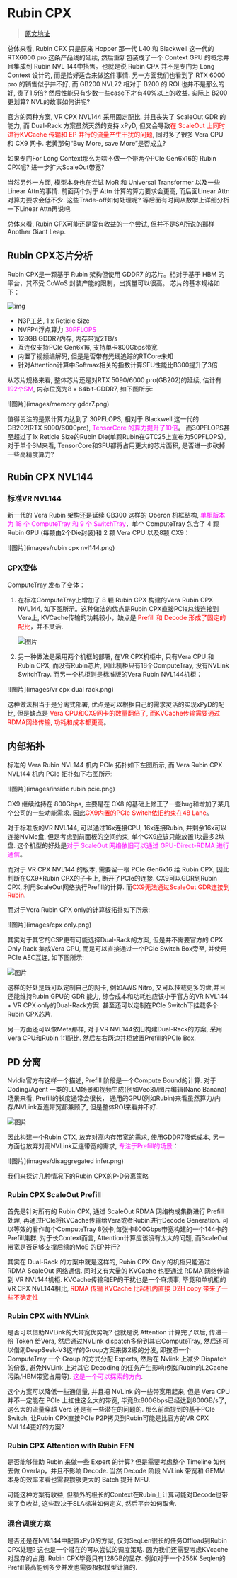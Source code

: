 #  Rubin CPX

> [原文地址](https://mp.weixin.qq.com/s/5oyNhocptR0PD4IB3p5wXA)

总体来看, Rubin CPX 只是原来 Hopper 那一代 L40 和 Blackwell 这一代的 RTX6000 pro 这条产品线的延续, 然后重新包装成了一个 Context GPU 的概念并且集成到 Rubin NVL 144中搭售。也就是说 Rubin CPX 并不是专门为 Long Context 设计的, 而是恰好适合来做这件事情. 另一方面我们也看到了 RTX 6000 pro 的销售似乎并不好, 而 GB200 NVL72 相对于 B200 的 ROI 也并不是那么的好, 贵了1.5倍? 然后性能只有少数一些case下才有40%以上的收益. 实际上 B200 更划算? NVL的故事如何讲呢?

官方的两种方案, VR CPX NVL144 采用固定配比, 并且丧失了 ScaleOut GDR 的能力, 而 Dual-Rack 方案虽然天然的支持 xPyD, 但又会导致<span style="color:red">在 ScaleOut 上同时进行KVCache 传输和 EP 并行的流量产生干扰的问题</span>, 同时多了很多 Vera CPU 和 CX9 网卡. 老黄那句“Buy More, save More”是否成立?

如果专门For Long Context那么为啥不做一个带两个PCIe Gen6x16的 Rubin CPX呢? 进一步扩大ScaleOut带宽?

当然另外一方面, 模型本身也在尝试 MoR 和 Universal Transformer 以及一些Linear Attn的事情. 前面两个对于 Attn 计算的算力要求会更高, 而后面Linear Attn对算力要求会低不少. 这些Trade-off如何处理呢? 等后面有时间从数学上详细分析一下Linear Attn再说吧.

总体来看, Rubin CPX可能还是蛮有收益的一个尝试, 但并不是SA所说的那样 Another Giant Leap.



## **Rubin CPX芯片分析**

Rubin CPX是一颗基于 Rubin 架构但使用 GDDR7 的芯片。相对于基于 HBM 的平台，其不受 CoWoS 封装产能的限制，出货量可以很高。 芯片的基本规格如下：

![img](images/1758866431248-48d414a0-ee6e-4ede-bfad-b4de49f77eec.png)

- N3P工艺, 1 x Reticle Size
- NVFP4浮点算力<span style="color:magenta"> 30PFLOPS</span>
- 128GB GDDR7内存, 内存带宽2TB/s
- 互连仅支持PCIe Gen6x16, 支持单卡800Gbps带宽
- 内置了视频编解码, 但是是否带有光线追踪的RTCore未知
- 针对Attention计算中Softmax相关的指数计算SFU性能比B300提升了3倍

从芯片规格来看, 整体芯片还是对RTX 5090/6000 pro(GB202)的延续, 估计有<span style="color:magenta">192个SM</span>, 内存位宽为8 x 64bit-GDDR7, 如下图所示:

![图片](images/memory gddr7.png)



值得关注的是累计算力达到了 30PFLOPS, 相对于 Blackwell 这一代的 GB202(RTX 5090/6000pro), <span style="color:magenta">TensorCore 的算力提升了10倍</span>。 而30PFLOPS甚至超过了1x Reticle Size的Rubin Die(单颗Rubin在GTC25上宣布为50PFLOPS)。对于单个SM来看, TensorCore和SFU都将占用更大的芯片面积, 是否进一步砍掉一些高精度算力?



## **Rubin CPX NVL144**

### 标准VR NVL144

新一代的 Vera Rubin 架构还是延续 GB300 这样的 Oberon 机框结构,  <span style="color:magenta">单柜版本为 18 个 ComputeTray 和 9 个 SwitchTray</span>，单个 ComputeTray 包含了 4 颗Rubin GPU (每颗由2个Die封装)和 2 颗 Vera CPU 以及8颗 CX9：



![图片](images/rubin cpx nvl144.png)





### CPX变体

ComputeTray 发布了变体：

1. 在标准ComputeTray上增加了 8 颗 Rubin CPX 构建的Vera Rubin CPX NVL144, 如下图所示。这种做法的优点是Rubin CPX直接PCIe总线连接到Vera上, KVCache传输的功耗较小，缺点是 <span style="color:red">Prefill 和 Decode 形成了固定的配比</span>，并不灵活.

   ![图片](images/cpxnvl144.png)

   

2. 另一种做法是采用两个机框的部署, 在VR CPX机柜中, 只有Vera CPU 和 Rubin CPX, 而没有Rubin芯片, 因此机柜只有18个ComputeTray, 没有NVLink SwitchTray. 而另一个机柜则是标准版的Vera Rubin NVL144机柜：

![图片](images/vr cpx dual rack.png)

这种做法相当于是分离式部署, 优点是可以根据自己的需求灵活的实现xPyD的配比, 但是缺点是 <span style="color:red">Vera CPU和CX9网卡的数量翻倍了, 而KVCache传输需要通过RDMA网络传输, 功耗和成本都更高</span>。



## 内部拓扑

标准的 Vera Rubin NVL144 机内 PCIe 拓扑如下左图所示, 而 Vera Rubin CPX NVL144 机内 PCIe 拓扑如下右图所示:



![图片](images/inside rubin pcie.png)



CX9 继续维持在 800Gbps, 主要是在 CX8 的基础上修正了一些bug和增加了某几个公司的一些功能需求. 因此<span style="color:red">CX9内置的PCIe Switch依旧约束在48 Lane</span>。

对于标准版的VR NVL144, 可以通过16x连接CPU, 16x连接Rubin, 并剩余16x可以连接NVMe盘, 但是考虑到前面板的空间约束, 单个CX9应该只能放置1块最多2块盘. 这个机型的好处是<span style="color:magenta">对于 ScaleOut 网络依旧可以通过 GPU-Direct-RDMA 进行通信</span>。

而对于 VR CPX NVL144 的版本, 需要留一根 PCIe Gen6x16 给 Rubin CPX, 因此判断在CX9+Rubin CPX的子卡上, 断开了PCIe的连接. CX9可以GDR到Rubin CPX, 利用ScaleOut网络执行Prefill的计算. 而<span style="color:red">CX9无法通过ScaleOut GDR连接到Rubin</span>.

而对于Vera Rubin CPX only的计算板拓扑如下所示:

![图片](images/cpx only.png)



其实对于其它的CSP更有可能选择Dual-Rack的方案, 但是并不需要官方的 CPX Only Rack 集成Vera CPU, 而是可以直接通过一个PCIe Switch Box旁至, 并使用PCIe AEC互连, 如下图所示:



![图片](images/dualrack.png)



这样的好处是既可以定制自己的网卡, 例如AWS Nitro, 又可以挂载更多的盘,并且还能维持Rubin GPU的 GDR 能力, 综合成本和功耗也应该小于官方的VR NVL144 + VR CPX only的Dual-Rack方案. 甚至还可以定制在PCIe Switch下挂载多个Rubin CPX芯片.

另一方面还可以像Meta那样, 对于VR NVL144依旧构建Dual-Rack的方案, 采用Vera CPU和Rubin 1:1配比. 然后左右两边并柜放置Prefill的PCIe Box.

## PD 分离

Nvidia官方有这样一个描述, Prefill 阶段是一个Compute Bound的计算. 对于 Coding/Agent 一类的LLM场景和视频生成(例如Veo3)/图片编辑(Nano Banana)场景来看, Prefill的长度通常会很长， 通用的GPU(例如Rubin)来看虽然算力/内存/NVLink互连带宽都兼顾了, 但是整体ROI来看并不好.



![图片](images/prefill.png)



因此构建一个Rubin CTX, 放弃对高内存带宽的需求, 使用GDDR7降低成本, 另一方面也放弃对高NVLink互连带宽的需求, <span style="color:magenta">专注于Prefill的场景</span>：



![图片](images/disaggregated infer.png)



我们来探讨几种情况下的Rubin CPX的P-D分离策略

### **Rubin CPX ScaleOut Prefill**

首先是针对所有的 Rubin CPX, 通过 ScaleOut RDMA 网络构成集群进行 Prefill 处理, 再通过PCIe将KVCache传输给Vera或者Rubin进行Decode Generation. 可以等效的看作每个ComputeTray 8张卡,每张卡800Gbps带宽构建的一个144卡的Prefill集群, 对于长Context而言, Attention计算应该没有太大的问题, 而ScaleOut带宽是否足够支撑后续的MoE 的EP并行?

其实在 Dual-Rack 的方案中就是这样的, Rubin CPX Only 的机柜只能通过 RDMA ScaleOut 网络通信. 同时又有大量的 KVCache 也要通过 RDMA 网络传输到 VR NVL144机柜. KVCache传输和EP的干扰也是一个麻烦事, 毕竟和单机柜的VR CPX NVL144相比, <span style="color:red">RDMA 传输 KVCache 比起机内直接 D2H copy 带来了一些不确定性</span>

### **Rubin CPX with NVLink**

是否可以借助NVLink的大带宽优势呢? 也就是说 Attention 计算完了以后, 传递一份 Token 给Vera, 然后通过NVLink dispatch多份到其它ComputeTray, 然后还可以借助DeepSeek-V3这样的Group方案来做2级的分发, 即按照一个 ComputeTray 一个 Group 的方式分配 Experts, 然后在 Nvlink 上减少 Dispatch 的份数, 避免NVLink 上对其它 Decoding 的任务产生影响(例如Rubin的L2Cache污染/HBM带宽占用等).  <span style="color:magenta">这是一个可以探索的方向</span>.

这个方案可以降低一些通信量, 并且把 NVLink 的一些带宽用起来, 但是 Vera CPU 并不一定能在 PCIe 上扛住这么大的带宽, 毕竟8x800Gbps已经达到800GB/s了, 这么大的流量穿越 Vera 还是有一些潜在的问题的. 那么前面提到的基于PCIe Switch, 让Rubin CPX直接PCIe P2P拷贝到Rubin可能是比官方的VR CPX NVL144更好的方案?

### Rubin CPX Attention with Rubin FFN

是否能够借助 Rubin 来做一些 Expert 的计算? 但是需要考虑整个 Timeline 如何去做 Overlap，并且不影响 Decode. 当然 Decode 阶段 NVLink 带宽和 GEMM 本身的效率来看也需要攒够更大的 Batch 提升 MFU.

可能这种方案有收益, 但额外的极长的Context在Rubin上计算可能对Decode也带来了负收益, 这些取决于SLA标准如何定义, 然后平台如何取舍.

### 混合调度方案

是否还是在NVL144中配置xPyD的方案, 仅对SeqLen很长的任务Offload到Rubin CPX处理? 这也是一个潜在的可以尝试的调度策略. 因为我们还需要考虑KVcache对显存的占用. Rubin CPX毕竟只有128GB的显存. 例如对于一个256K Seqlen的Prefill最高能到多少并发也需要根据模型计算的.